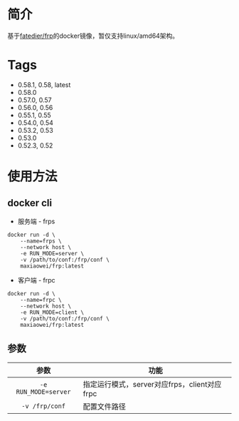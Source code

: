 # 简介

基于[fatedier/frp](https://github.com/fatedier/frp)的docker镜像，暂仅支持linux/amd64架构。

# Tags
- 0.58.1, 0.58, latest
- 0.58.0
- 0.57.0, 0.57
- 0.56.0, 0.56
- 0.55.1, 0.55
- 0.54.0, 0.54
- 0.53.2, 0.53
- 0.53.0
- 0.52.3, 0.52

# 使用方法

## docker cli

- 服务端 - frps

```shell
docker run -d \
    --name=frps \
    --network host \
    -e RUN_MODE=server \
    -v /path/to/conf:/frp/conf \
    maxiaowei/frp:latest
```

- 客户端 - frpc

```shell
docker run -d \
    --name=frpc \
    --network host \
    -e RUN_MODE=client \
    -v /path/to/conf:/frp/conf \
    maxiaowei/frp:latest
```

## 参数

| 参数                   | 功能                               |
|:--------------------:| -------------------------------- |
| `-e RUN_MODE=server` | 指定运行模式，server对应frps，client对应frpc |
| `-v /frp/conf`       | 配置文件路径                           |
